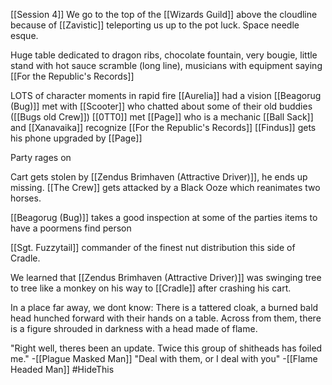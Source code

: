 [[Session 4]]
We go to the top of the [[Wizards Guild]] above the cloudline because of [[Zavistic]] teleporting us up to the pot luck. Space needle esque.

Huge table dedicated to dragon ribs, chocolate fountain, very bougie, little stand with hot sauce scramble (long line), musicians with equipment saying [[For the Republic's Records]]

LOTS of character moments in rapid fire
[[Aurelia]] had a vision
[[Beagorug (Bug)]] met with [[Scooter]] who chatted about some of their old buddies ([[Bugs old Crew]])
[[0TT0]] met [[Page]] who is a mechanic
[[Ball Sack]] and [[Xanavaika]] recognize [[For the Republic's Records]]
[[Findus]] gets his phone upgraded by [[Page]]

Party rages on

Cart gets stolen by [[Zendus Brimhaven (Attractive Driver)]], he ends up missing. [[The Crew]] gets attacked by a Black Ooze which reanimates two horses.

[[Beagorug (Bug)]] takes a good inspection at some of the parties items to have a poormens find person

[[Sgt. Fuzzytail]] commander of the finest nut distribution this side of Cradle. 

We learned that [[Zendus Brimhaven (Attractive Driver)]] was swinging tree to tree like a monkey on his way to [[Cradle]] after crashing his cart.

In a place far away, we dont know:
There is a tattered cloak, a burned bald head hunched forward with their hands on a table. Across from them, there is a figure shrouded in darkness with a head made of flame.

"Right well, theres been an update. Twice this group of shitheads has foiled me." -[[Plague Masked Man]]
"Deal with them, or I deal with you" -[[Flame Headed Man]]
#HideThis 